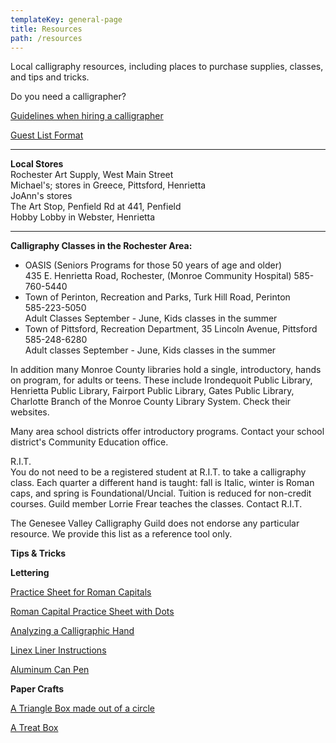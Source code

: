 ```yaml
---
templateKey: general-page
title: Resources
path: /resources
---
```

Local calligraphy resources, including places to purchase supplies, classes, and tips and tricks.

Do you need a calligrapher?

[Guidelines when hiring a calligrapher](/img/calligraphyguideforevents.pdf)

[Guest List Format](/img/guestlistformat.pdf)

- - -

**Local Stores**\
Rochester Art Supply, West Main Street\
Michael's; stores in Greece, Pittsford, Henrietta\
JoAnn's stores\
The Art Stop, Penfield Rd at 441, Penfield\
Hobby Lobby in Webster, Henrietta

- - -

**Calligraphy Classes in the Rochester Area:**

* OASIS (Seniors Programs for those 50 years of age and older)\
  435 E. Henrietta Road, Rochester, (Monroe Community Hospital) 585-760-5440
* Town of Perinton, Recreation and Parks, Turk Hill Road, Perinton\
  585-223-5050\
  Adult Classes September - June, Kids classes in the summer
* Town of Pittsford, Recreation Department, 35 Lincoln Avenue, Pittsford\
  585-248-6280\
  Adult classes September - June, Kids classes in the summer

In addition many Monroe County libraries hold a single, introductory, hands on program, for adults or teens. These include Irondequoit Public Library, Henrietta Public Library, Fairport Public Library, Gates Public Library, Charlotte Branch of the Monroe County Library System. Check their websites.

Many area school districts offer introductory programs. Contact your school district's Community Education office.

R.I.T.\
You do not need to be a registered student at R.I.T. to take a calligraphy class. Each quarter a different hand is taught: fall is Italic, winter is Roman caps, and spring is Foundational/Uncial. Tuition is reduced for non-credit courses. Guild member Lorrie Frear teaches the classes. Contact R.I.T.

The Genesee Valley Calligraphy Guild does not endorse any particular resource. We provide this list as a reference tool only.

**Tips & Tricks**

**Lettering**

[Practice Sheet for Roman Capitals](/img/capitalspracticesheet.pdf)

[Roman Capital Practice Sheet with Dots](/img/romanmajusculespracticesheet.pdf)

[Analyzing a Calligraphic Hand](/img/analyzingacalligraphichand.pdf)

[Linex Liner Instructions](/img/linexinstructions.pdf)

[Aluminum Can Pen](/img/aluminumcanpen.pdf)

**Paper Crafts**

[A Triangle Box made out of a circle](/img/trianglebox.pdf)

[A Treat Box](/img/treatbox.pdf)
